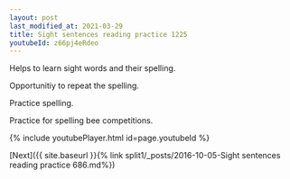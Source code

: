 ```yaml
---
layout: post
last_modified_at: 2021-03-29
title: Sight sentences reading practice 1225
youtubeId: z66pj4eRdeo
---
```

 
 
Helps to learn sight words and their spelling.

Opportunitiy to repeat the spelling. 

Practice spelling. 
 
Practice for spelling bee competitions. 
 
{% include youtubePlayer.html id=page.youtubeId %}
 
 

[Next]({{ site.baseurl }}{% link  split1/_posts/2016-10-05-Sight sentences reading practice 686.md%})
 
